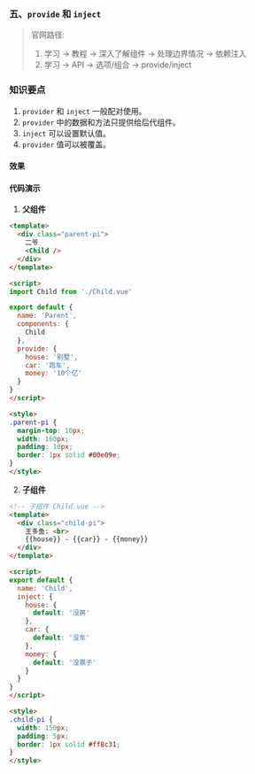 ### 五、`provide` 和 `inject`

> 官网路径: 
> 1. 学习 -> 教程 -> 深入了解组件 -> 处理边界情况 -> 依赖注入
> 2. 学习 -> API -> 选项/组合 -> provide/inject

### 知识要点

1. `provider` 和 `inject` 一般配对使用。
2. `provider` 中的数据和方法只提供给后代组件。
3. `inject` 可以设置默认值。
4. `provider` 值可以被覆盖。

#### 效果

<ClientOnly>
  <ProvideInject />
</ClientOnly>

#### 代码演示

1. **父组件**

```html
<template>
  <div class="parent-pi">
    二爷
    <Child />
  </div>
</template>

<script>
import Child from './Child.vue'

export default {
  name: 'Parent',
  components: {
    Child
  },
  provide: {
    house: '别墅',
    car: '跑车',
    money: '10个亿'
  }
}
</script>

<style>
.parent-pi {
  margin-top: 10px;
  width: 160px;
  padding: 10px;
  border: 1px solid #00e09e;
}
</style>
```

2. **子组件**

```html
<!-- 子组件 Child.vue -->
<template>
  <div class="child-pi">
    王多鱼: <br>
    {{house}} - {{car}} - {{money}}
  </div>
</template>

<script>
export default {
  name: 'Child',
  inject: {
    house: {
      default: '没房'
    },
    car: {
      default: '没车'
    },
    money: {
      default: '没票子'
    }
  }
}
</script>

<style>
.child-pi {
  width: 150px;
  padding: 5px;
  border: 1px solid #ff8c31;
}
</style>
```